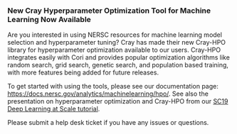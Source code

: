 ### New Cray Hyperparameter Optimization Tool for Machine Learning Now Available

Are you interested in using NERSC resources for machine learning model selection
and hyperparameter tuning? Cray has made their new Cray-HPO library for 
hyperparameter optimization available to our users. Cray-HPO integrates easily 
with Cori and provides popular optimization algorithms like random search, grid 
search, genetic search, and population based training, with more features being 
added for future releases. 

To get started with using the tools, please see our documentation page:
<https://docs.nersc.gov/analytics/machinelearning/hpo/>.
See also the presentation on hyperparameter optimization and Cray-HPO from our 
[SC19 Deep Learning at Scale tutorial](https://drive.google.com/drive/folders/1KJm08Ry4qJXOl19MAu2Ao1t_fRNaMwZn?usp=sharing).

Please submit a help desk ticket if you have any issues or questions.

